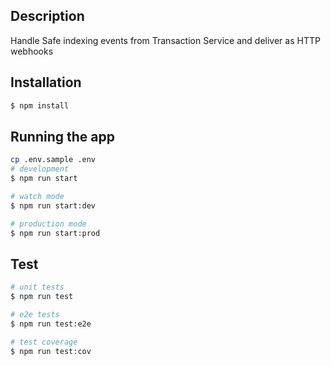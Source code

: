 ## Description

Handle Safe indexing events from Transaction Service and deliver as HTTP webhooks

## Installation

```bash
$ npm install
```

## Running the app

```bash
cp .env.sample .env
# development
$ npm run start

# watch mode
$ npm run start:dev

# production mode
$ npm run start:prod
```

## Test

```bash
# unit tests
$ npm run test

# e2e tests
$ npm run test:e2e

# test coverage
$ npm run test:cov
```
